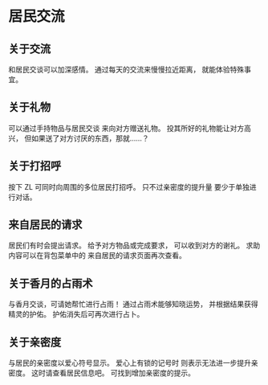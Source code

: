 # 居民交流

## 关于交流

和居民交谈可以加深感情。
通过每天的交流来慢慢拉近距离，
就能体验特殊事宜。

## 关于礼物

可以通过手持物品与居民交谈
来向对方赠送礼物。
投其所好的礼物能让对方高兴，
但如果送了对方讨厌的东西，那就……？

## 关于打招呼

按下 ZL 可同时向周围的多位居民打招呼。
只不过亲密度的提升量
要少于单独进行对话。

## 来自居民的请求

居民们有时会提出请求。
给予对方物品或完成要求，
可以收到对方的谢礼。
求助内容可以在背包菜单中的
来自居民的请求页面再次查看。

## 关于香月的占雨术

与香月交谈，可请她帮忙进行占雨！
通过占雨术能够知晓运势，
并根据结果获得精灵的护佑。
护佑消失后可再次进行占卜。

## 关于亲密度

与居民的亲密度以爱心符号显示。
爱心上有锁的记号时
则表示无法进一步提升亲密度。
这时请查看居民信息吧。
可找到增加亲密度的提示。
